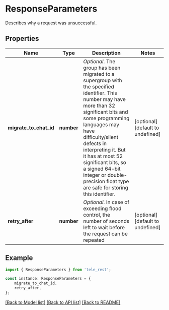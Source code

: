# ResponseParameters

Describes why a request was unsuccessful.

## Properties

Name | Type | Description | Notes
------------ | ------------- | ------------- | -------------
**migrate_to_chat_id** | **number** | *Optional*. The group has been migrated to a supergroup with the specified identifier. This number may have more than 32 significant bits and some programming languages may have difficulty/silent defects in interpreting it. But it has at most 52 significant bits, so a signed 64-bit integer or double-precision float type are safe for storing this identifier. | [optional] [default to undefined]
**retry_after** | **number** | *Optional*. In case of exceeding flood control, the number of seconds left to wait before the request can be repeated | [optional] [default to undefined]

## Example

```typescript
import { ResponseParameters } from 'tele_rest';

const instance: ResponseParameters = {
    migrate_to_chat_id,
    retry_after,
};
```

[[Back to Model list]](../README.md#documentation-for-models) [[Back to API list]](../README.md#documentation-for-api-endpoints) [[Back to README]](../README.md)
